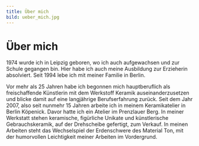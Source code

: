 ```yaml
---
title: Über mich
bild: ueber_mich.jpg
---
```


# Über mich

1974 wurde ich in Leipzig geboren, wo ich auch aufgewachsen und zur Schule gegangen bin. Hier habe ich auch meine Ausbildung zur Erzieherin absolviert. Seit 1994 lebe ich mit meiner Familie in Berlin.


Vor mehr als 25 Jahren habe ich begonnen mich hauptberuflich als freischaffende Künstlerin mit dem Werkstoff Keramik auseinanderzusetzen und blicke damit auf eine langjährige Berufserfahrung zurück. Seit dem Jahr 2007, also seit nunmehr 15 Jahren arbeite ich in meinem Keramikatelier in Berlin Köpenick. Davor hatte ich ein Atelier im Prenzlauer Berg. In meiner Werkstatt stehen keramische, figürliche Unikate und künstlerische Gebrauchskeramik, auf der Drehscheibe gefertigt, zum Verkauf. In meinen Arbeiten steht das Wechselspiel der Erdenschwere des Material Ton, mit der humorvollen Leichtigkeit meiner Arbeiten im Vordergrund.
